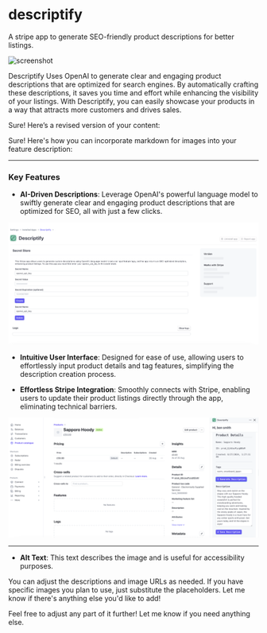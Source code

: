 # descriptify
A stripe app to generate SEO-friendly product descriptions for better listings.


![screenshot](./resources/mov1.gif)

Descriptify Uses OpenAI to generate clear and engaging product descriptions that are optimized for search engines. By automatically crafting these descriptions, it saves you time and effort while enhancing the visibility of your listings. With Descriptify, you can easily showcase your products in a way that attracts more customers and drives sales.

Sure! Here’s a revised version of your content:

Sure! Here's how you can incorporate markdown for images into your feature description:

---

### Key Features

- **AI-Driven Descriptions**: 
  Leverage OpenAI's powerful language model to swiftly generate clear and engaging product descriptions that are optimized for SEO, all with just a few clicks.

![screenshot](./resources/1.png)

- **Intuitive User Interface**: 
  Designed for ease of use, allowing users to effortlessly input product details and tag features, simplifying the description creation process.


- **Effortless Stripe Integration**: 
  Smoothly connects with Stripe, enabling users to update their product listings directly through the app, eliminating technical barriers.

![screenshot](./resources/2.png)

---






- **Alt Text**: This text describes the image and is useful for accessibility purposes.

You can adjust the descriptions and image URLs as needed. If you have specific images you plan to use, just substitute the placeholders. Let me know if there's anything else you'd like to add!

Feel free to adjust any part of it further! Let me know if you need anything else.